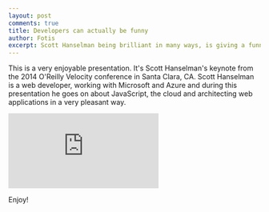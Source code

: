 ```yaml
---
layout: post
comments: true
title: Developers can actually be funny
author: Fotis
excerpt: Scott Hanselman being brilliant in many ways, is giving a funny presentation about JavaScript, Cloud and Web Apps
---
```


This is a very enjoyable presentation. It's Scott Hanselman's keynote from the 2014 O'Reilly Velocity conference in Santa Clara, CA. Scott Hanselman is a web developer, working with Microsoft and Azure and during this presentation he goes on about JavaScript, the cloud and architecting web applications in a very pleasant way.


<div class="aspect-ratio four-by-three">
  <iframe src="https://www.youtube.com/embed/FZYrlKbkLe8" frameborder="0" allowfullscreen></iframe>
</div>

Enjoy!
